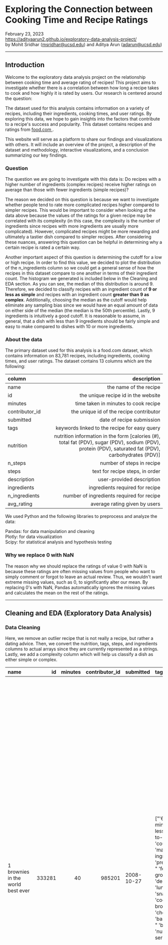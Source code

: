 # Exploring the Connection between Cooking Time and Recipe Ratings

February 23, 2023 \
https://adityaarun2.github.io/exploratory-data-analysis-project/ \
by Mohit Sridhar (msridhar@ucsd.edu) and Aditya Arun (adarun@ucsd.edu)

---

## Introduction

Welcome to the exploratory data analysis project on the relationship between cooking time and average rating of recipes! This project aims to investigate whether there is a correlation between how long a recipe takes to cook and how highly it is rated by users. Our research is centered around the question: 

The dataset used for this analysis contains information on a variety of recipes, including their ingredients, cooking times, and user ratings. By exploring this data, we hope to gain insights into the factors that contribute to a recipe's success and popularity. This dataset contains recipes and ratings from <a href='food.com'> food.com </a>.

This website will serve as a platform to share our findings and visualizations with others. It will include an overview of the project, a description of the dataset and methodology, interactive visualizations, and a conclusion summarizing our key findings.

### Question

The question we are going to investigate with this data is: Do recipes with a higher number of ingredients (complex recipes) receive higher ratings on average than those with fewer ingredients (simple recipes)?

The reason we decided on this question is because we want to investigate whether people tend to rate more complicated recipes higher compared to simpler recipes. This would be important to consider when looking at the data above because the values of the ratings for a given recipe may be correlated with its complexity (in this case, the complexity is the number of ingredients since recipes with more ingredients are usually more complicated). However, complicated recipes might be more rewarding and ultimately a tastier dish compared to simpler recipes. After considering these nuances, answering this question can be helpful in determining why a certain recipe is rated a certain way.

Another important aspect of this question is determining the cutoff for a low or high recipe. In order to find this value, we decided to plot the distribution of the n_ingredients column so we could get a general sense of how the recipes in this dataset compare to one another in terms of their ingredient count. The histogram we generated is included below in the Cleaning and EDA section. As you can see, the median of this distribution is around 9. Therefore, we decided to classify recipes with an ingredient count of **9 or less as simple** and recipes with an ingredient count **greater than 9 as complex**. Additionally, choosing the median as the cutoff would help eliminate any sampling bias since we would have an equal amount of data on either side of the median (the median is the 50th percentile). Lastly, 9 ingredients is intuitively a good cutoff. It is reasonable to assume, in general, that a dish with less than 9 ingredients should be fairly simple and easy to make compared to dishes with 10 or more ingredients.

### About the data

The primary dataset used for this analysis is a food.com dataset, which contains information on 83,781 recipes, including ingredients, cooking times, and user ratings.
The dataset contains 13 columns which are the following:


| column     |   description |
|:------------|--------:|
| name   |       the name of the recipe |
| id |     the unique recipe id in the website |
| minutes | time taken in minutes to cook recipe |
| contributor_id |     the unique id of the recipe contributor |
| submitted |       date of recipe submission |
| tags   |      keywords linked to the recipe for easy query |
| nutrition | nutrition information in the form [calories (#), total fat (PDV), sugar (PDV), sodium (PDV), protein (PDV), saturated fat (PDV), carbohydrates (PDV)] |
| n_steps |  number of steps in recipe  |
| steps | text for recipe steps, in order|
| description | user-provided description |
| ingredients	| ingredients required for recipe |
| n_ingredients |	number of ingredients required for recipe |
| avg_rating | average rating given by users |

We used Python and the following libraries to preprocess and analyze the data:

Pandas: for data manipulation and cleaning \
Plotly: for data visualization \
Scipy: for statistical analysis and hypothesis testing

### Why we replace 0 with NaN

The reason why we should replace the ratings of value 0 with NaN is because these ratings are often missing values from people who want to simply comment or forgot to leave an actual review. Thus, we wouldn't want extreme missing values, such as 0, to significantly alter our mean. By replacing 0's with NaN, Pandas automatically ignores the missing values and calculates the mean on the rest of the ratings.

---

## Cleaning and EDA (Exploratory Data Analysis)

### Data Cleaning
Here, we remove an outlier recipe that is not really a recipe, but rather a dating advice. Then, we convert the nutrition, tags, steps, and ingredients columns to actual arrays since they are currently represented as a strings. Lastly, we add a complexity column which will help us classify a dish as either simple or complex.

| name                                 |     id |   minutes |   contributor_id | submitted   | tags                                                                                                                                                                                                                                                                                                                                                          | nutrition                                                         |   n_steps | steps                                                                                                                                                                                                                                                                                                                                                                                                                                                                                                                                                                                                                                                                                                                                                                                                                                                                                                                                                                                                                                                                                                                                                                                                                                                                                                                                                                               | description                                                                                                                                                                                                                                                                                                                                                                       | ingredients                                                                                                                                                                                                                             |   n_ingredients |   avg_rating | complexity   |
|:-------------------------------------|-------:|----------:|-----------------:|:------------|:--------------------------------------------------------------------------------------------------------------------------------------------------------------------------------------------------------------------------------------------------------------------------------------------------------------------------------------------------------------|:------------------------------------------------------------------|----------:|:------------------------------------------------------------------------------------------------------------------------------------------------------------------------------------------------------------------------------------------------------------------------------------------------------------------------------------------------------------------------------------------------------------------------------------------------------------------------------------------------------------------------------------------------------------------------------------------------------------------------------------------------------------------------------------------------------------------------------------------------------------------------------------------------------------------------------------------------------------------------------------------------------------------------------------------------------------------------------------------------------------------------------------------------------------------------------------------------------------------------------------------------------------------------------------------------------------------------------------------------------------------------------------------------------------------------------------------------------------------------------------|:----------------------------------------------------------------------------------------------------------------------------------------------------------------------------------------------------------------------------------------------------------------------------------------------------------------------------------------------------------------------------------|:----------------------------------------------------------------------------------------------------------------------------------------------------------------------------------------------------------------------------------------|----------------:|-------------:|:-------------|
| 1 brownies in the world    best ever | 333281 |        40 |           985201 | 2008-10-27  | ["'60-minutes-or-less'", " 'time-to-make'", " 'course'", " 'main-ingredient'", " 'preparation'", " 'for-large-groups'", " 'desserts'", " 'lunch'", " 'snacks'", " 'cookies-and-brownies'", " 'chocolate'", " 'bar-cookies'", " 'brownies'", " 'number-of-servings'"]                                                                                          | ['138.4', ' 10.0', ' 50.0', ' 3.0', ' 3.0', ' 19.0', ' 6.0']      |        10 | ['heat the oven to 350f and arrange the rack in the middle', 'line an 8-by-8-inch glass baking dish with aluminum foil', 'combine chocolate and butter in a medium saucepan and cook over medium-low heat , stirring frequently , until evenly melted', 'remove from heat and let cool to room temperature', 'combine eggs , sugar , cocoa powder , vanilla extract , espresso , and salt in a large bowl and briefly stir until just evenly incorporated', 'add cooled chocolate and mix until uniform in color', 'add flour and stir until just incorporated', 'transfer batter to the prepared baking dish', 'bake until a tester inserted in the center of the brownies comes out clean , about 25 to 30 minutes', 'remove from the oven and cool completely before cutting']                                                                                                                                                                                                                                                                                                                                                                                                                                                                                                                                                                                                   | these are the most; chocolatey, moist, rich, dense, fudgy, delicious brownies that you'll ever make.....sereiously! there's no doubt that these will be your fav brownies ever for you can add things to them or make them plain.....either way they're pure heaven!                                                                                                              | ['bittersweet chocolate', 'unsalted butter', 'eggs', 'granulated sugar', 'unsweetened cocoa powder', 'vanilla extract', 'brewed espresso', 'kosher salt', 'all-purpose flour']                                                          |               9 |            4 | simple       |
| 1 in canada chocolate chip cookies   | 453467 |        45 |          1848091 | 2011-04-11  | ["'60-minutes-or-less'", " 'time-to-make'", " 'cuisine'", " 'preparation'", " 'north-american'", " 'for-large-groups'", " 'canadian'", " 'british-columbian'", " 'number-of-servings'"]                                                                                                                                                                       | ['595.1', ' 46.0', ' 211.0', ' 22.0', ' 13.0', ' 51.0', ' 26.0']  |        12 | ['pre-heat oven the 350 degrees f', 'in a mixing bowl , sift together the flours and baking powder', 'set aside', 'in another mixing bowl , blend together the sugars , margarine , and salt until light and fluffy', 'add the eggs , water , and vanilla to the margarine / sugar mixture and mix together until well combined', 'add in the flour mixture to the wet ingredients and blend until combined', 'scrape down the sides of the bowl and add the chocolate chips', 'mix until combined', 'scrape down the sides to the bowl again', 'using an ice cream scoop , scoop evenly rounded balls of dough and place of cookie sheet about 1 - 2 inches apart to allow for spreading during baking', 'bake for 10 - 15 minutes or until golden brown on the outside and soft & chewy in the center', 'serve hot and enjoy !']                                                                                                                                                                                                                                                                                                                                                                                                                                                                                                                                                  | this is the recipe that we use at my school cafeteria for chocolate chip cookies. they must be the best chocolate chip cookies i have ever had! if you don't have margarine or don't like it, then just use butter (softened) instead.                                                                                                                                            | ['white sugar', 'brown sugar', 'salt', 'margarine', 'eggs', 'vanilla', 'water', 'all-purpose flour', 'whole wheat flour', 'baking soda', 'chocolate chips']                                                                             |              11 |            5 | complex      |
| 412 broccoli casserole               | 306168 |        40 |            50969 | 2008-05-30  | ["'60-minutes-or-less'", " 'time-to-make'", " 'course'", " 'main-ingredient'", " 'preparation'", " 'side-dishes'", " 'vegetables'", " 'easy'", " 'beginner-cook'", " 'broccoli'"]                                                                                                                                                                             | ['194.8', ' 20.0', ' 6.0', ' 32.0', ' 22.0', ' 36.0', ' 3.0']     |         6 | ['preheat oven to 350 degrees', 'spray a 2 quart baking dish with cooking spray , set aside', 'in a large bowl mix together broccoli , soup , one cup of cheese , garlic powder , pepper , salt , milk , 1 cup of french onions , and soy sauce', 'pour into baking dish , sprinkle remaining cheese over top', 'bake for 25 minutes or until cheese is lightly browned', 'sprinkle with rest of french fried onions and bake until onions are browned and cheese is bubbly , about 10 more minutes']                                                                                                                                                                                                                                                                                                                                                                                                                                                                                                                                                                                                                                                                                                                                                                                                                                                                               | since there are already 411 recipes for broccoli casserole posted to "zaar" ,i decided to call this one  #412 broccoli casserole.i don't think there are any like this one in the database. i based this one on the famous "green bean casserole" from campbell's soup. but i think mine is better since i don't like cream of mushroom soup.submitted to "zaar" on may 28th,2008 | ['frozen broccoli cuts', 'cream of chicken soup', 'sharp cheddar cheese', 'garlic powder', 'ground black pepper', 'salt', 'milk', 'soy sauce', 'french-fried onions']                                                                   |               9 |            5 | simple       |
| millionaire pound cake               | 286009 |       120 |           461724 | 2008-02-12  | ["'time-to-make'", " 'course'", " 'cuisine'", " 'preparation'", " 'occasion'", " 'north-american'", " 'desserts'", " 'american'", " 'southern-united-states'", " 'dinner-party'", " 'holiday-event'", " 'cakes'", " 'dietary'", " 'christmas'", " 'thanksgiving'", " 'low-sodium'", " 'low-in-something'", " 'taste-mood'", " 'sweet'", " '4-hours-or-less'"] | ['878.3', ' 63.0', ' 326.0', ' 13.0', ' 20.0', ' 123.0', ' 39.0'] |         7 | ['freheat the oven to 300 degrees', 'grease a 10-inch tube pan with butter , dust the bottom and sides with flour , and set aside', 'in a large mixing bowl , cream the butter and sugar with an electric mixer and add the eggs one at a time , beating after each addition', 'alternately add the flour and milk , stirring till the batter is smooth', 'add the two extracts and stir till well blended', 'scrape the batter into the prepared pan and bake till a cake tester or knife blade inserted in the center comes out clean , about 1 1 / 2 hours', 'cool the cake in the pan on a rack for 5 minutes , then turn it out on the rack to cool completely']                                                                                                                                                                                                                                                                                                                                                                                                                                                                                                                                                                                                                                                                                                               | why a millionaire pound cake?  because it's super rich!  this scrumptious cake is the pride of an elderly belle from jackson, mississippi.  the recipe comes from "the glory of southern cooking" by james villas.                                                                                                                                                                | ['butter', 'sugar', 'eggs', 'all-purpose flour', 'whole milk', 'pure vanilla extract', 'almond extract']                                                                                                                                |               7 |            5 | simple       |
| 2000 meatloaf                        | 475785 |        90 |          2202916 | 2012-03-06  | ["'time-to-make'", " 'course'", " 'main-ingredient'", " 'preparation'", " 'main-dish'", " 'potatoes'", " 'vegetables'", " '4-hours-or-less'", " 'meatloaf'", " 'simply-potatoes2'"]                                                                                                                                                                           | ['267.0', ' 30.0', ' 12.0', ' 12.0', ' 29.0', ' 48.0', ' 2.0']    |        17 | ['pan fry bacon , and set aside on a paper towel to absorb excess grease', 'mince yellow onion , red bell pepper , and add to your mixing bowl', 'chop garlic and set aside', 'put 1tbsp olive oil into a saut pan , along with chopped garlic , teaspoons white pepper and a pinch of kosher salt', 'bring to a medium heat to sweat your garlic', 'preheat oven to 350f', 'coarsely chop your baby spinach add to your heated pan , stir frequently for approximately 5 min to wilt', 'add your spinach to the mixing bowl', 'chop your now cooled bacon , and add it to the mixing bowl', 'add your meatloaf mix to the bowl , with one egg and mix till thoroughly combined', 'add your goat cheese , one egg , 1 / 8 tsp white pepper and 1 / 8 tsp of kosher salt and mix till thoroughly combined', 'transfer to a 9x5 meatloaf pan , and cook for 60 min or until the internal temperature is at least 160f', 'let stand for 5min', 'melt 1tbsp unsalted butter into a frying pan , and cook up to three eggs at a time', 'crack each egg into a separate dish , in order to prevent egg shells from reaching the pan , then add salt and pepper to taste', 'wait until the egg whites are firm looking , but slightly runny on top before flipping your eggs', 'after flipping , wait 10~20 seconds before removing each egg and placing it over your slices of meatloaf'] | ready, set, cook! special edition contest entry: a mediterranean flavor inspired meatloaf dish. featuring: simply potatoes - shredded hash browns, egg, bacon, spinach, red bell pepper, and goat cheese.                                                                                                                                                                         | ['meatloaf mixture', 'unsmoked bacon', 'goat cheese', 'unsalted butter', 'eggs', 'baby spinach', 'yellow onion', 'red bell pepper', 'simply potatoes shredded hash browns', 'fresh garlic', 'kosher salt', 'white pepper', 'olive oil'] |              13 |            5 | complex      |


### Univariate Analysis

Below is the histogram representing the distribution of values for the n_ingredients column. This helps give us a deeper understanding of how many ingredients are contained in each recipe and also explains why 9 ingredients is a good cutoff for determining whether a dish is complex or simple. The red line represents the median value of the distribution and, as you can see, it is centered around 9.

<iframe src="dsc80-2023-wi/projects/03-eda/assets/univariate1plot.html" width=800 height=600 frameBorder=0></iframe> 
<br>
Below is a histogram showing the distribution of avg_rating for all the recipes. As you can see, the red line represents the mean average rating across all recipes. This plot will be helpful for explaining the bivariate analysis as well.

<iframe src="dsc80-2023-wi/projects/03-eda/assets/univariate2plot.html" width=800 height=600 frameBorder=0></iframe>

### Bivariate Analysis

Below is a bar chart which examines the mean avg_rating for simple recipes vs. complex recipes. The plot shows that the mean is about the same for each group because, as seen in the histogram above, most of the ratings across all recipes are 5. Therefore, when we group the number of ingredients, we would expect that the average rating across groups is close to 5.

<iframe src="dsc80-2023-wi/projects/03-eda/assets/bivariate1plot.html" width=800 height=600 frameBorder=0></iframe>

---
